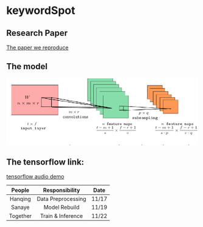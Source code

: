 # keywordSpot

## Research Paper

[The paper we reproduce](./paper/asr_advpulse.pdf)

## The model
![](./img/cover.png)

## The tensorflow link:
[tensorflow audio demo](https://www.tensorflow.org/tutorials/audio/simple_audio)

|   People  |  Responsibility |  Date |
|:---------:|:---------------:|:-----:|
| Hanqing   |  Data Preprocessing | 11/17 |
| Sanaye   |  Model Rebuild | 11/19 |
| Together  |  Train & Inference | 11/22 |
